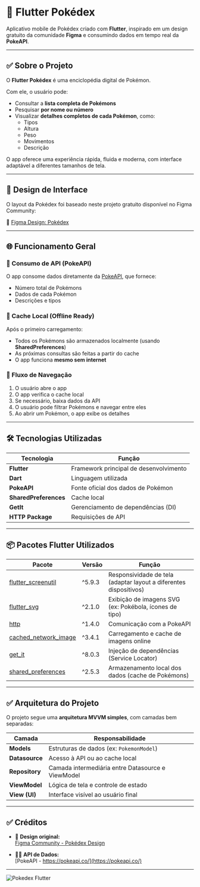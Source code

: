 # 📱 Flutter Pokédex

Aplicativo mobile de Pokédex criado com **Flutter**, inspirado em um design gratuito da comunidade **Figma** e consumindo dados em tempo real da **PokeAPI**.

---

## ✅ Sobre o Projeto

O **Flutter Pokédex** é uma enciclopédia digital de Pokémon.

Com ele, o usuário pode:

- Consultar a **lista completa de Pokémons**
- Pesquisar **por nome ou número**
- Visualizar **detalhes completos de cada Pokémon**, como:
  - Tipos
  - Altura
  - Peso
  - Movimentos
  - Descrição

O app oferece uma experiência rápida, fluida e moderna, com interface adaptável a diferentes tamanhos de tela.

---

## 🎨 Design de Interface

O layout da Pokédex foi baseado neste projeto gratuito disponível no Figma Community:

🔗 [Figma Design: Pokédex](https://www.figma.com/community/file/979132880663340794/pokedex)

---

## 🌐 Funcionamento Geral

### 📡 Consumo de API (PokeAPI)

O app consome dados diretamente da [PokeAPI](https://pokeapi.co/), que fornece:

- Número total de Pokémons
- Dados de cada Pokémon
- Descrições e tipos

### 💾 Cache Local (Offline Ready)

Após o primeiro carregamento:

- Todos os Pokémons são armazenados localmente (usando **SharedPreferences**)
- As próximas consultas são feitas a partir do cache
- O app funciona **mesmo sem internet**

### 🔄 Fluxo de Navegação

1. O usuário abre o app
2. O app verifica o cache local
3. Se necessário, baixa dados da API
4. O usuário pode filtrar Pokémons e navegar entre eles
5. Ao abrir um Pokémon, o app exibe os detalhes

---

## 🛠️ Tecnologias Utilizadas

| Tecnologia           | Função                              |
|----------------------|-------------------------------------|
| **Flutter**          | Framework principal de desenvolvimento |
| **Dart**             | Linguagem utilizada                |
| **PokeAPI**          | Fonte oficial dos dados de Pokémon |
| **SharedPreferences**| Cache local                        |
| **GetIt**            | Gerenciamento de dependências (DI) |
| **HTTP Package**     | Requisições de API                 |

---

## 📦 Pacotes Flutter Utilizados

| Pacote | Versão | Função |
|---|---|---|
| [flutter_screenutil](https://pub.dev/packages/flutter_screenutil) | ^5.9.3 | Responsividade de tela (adaptar layout a diferentes dispositivos) |
| [flutter_svg](https://pub.dev/packages/flutter_svg) | ^2.1.0 | Exibição de imagens SVG (ex: Pokébola, ícones de tipo) |
| [http](https://pub.dev/packages/http) | ^1.4.0 | Comunicação com a PokeAPI |
| [cached_network_image](https://pub.dev/packages/cached_network_image) | ^3.4.1 | Carregamento e cache de imagens online |
| [get_it](https://pub.dev/packages/get_it) | ^8.0.3 | Injeção de dependências (Service Locator) |
| [shared_preferences](https://pub.dev/packages/shared_preferences) | ^2.5.3 | Armazenamento local dos dados (cache de Pokémons) |

---

## ✅ Arquitetura do Projeto

O projeto segue uma **arquitetura MVVM simples**, com camadas bem separadas:

| Camada            | Responsabilidade                          |
|-------------------|-------------------------------------------|
| **Models**        | Estruturas de dados (ex: `PokemonModel`) |
| **Datasource**    | Acesso à API ou ao cache local           |
| **Repository**    | Camada intermediária entre Datasource e ViewModel |
| **ViewModel**     | Lógica de tela e controle de estado      |
| **View (UI)**     | Interface visível ao usuário final       |

---


## ✅ Créditos

- 🎨 **Design original:**  
[Figma Community - Pokédex Design](https://www.figma.com/community/file/979132880663340794/pokedex)

- 🐱‍👤 **API de Dados:**  
[PokeAPI - https://pokeapi.co/](https://pokeapi.co/)

---

![Pokedex Flutter](https://media.licdn.com/dms/image/v2/D4D22AQHy8zrpc4vWLQ/feedshare-shrink_2048_1536/B4DZeNQHRDHAAo-/0/1750421502464?e=1753315200&v=beta&t=KwAh_vZff-wqZ5NTJBK8jYkkDu61T4cG3RrcIhJQPik)
